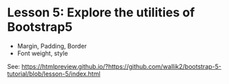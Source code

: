 # Lesson 5: Explore the utilities of Bootstrap5 

- Margin, Padding, Border
- Font weight, style


See: https://htmlpreview.github.io/?https://github.com/wallik2/bootstrap-5-tutorial/blob/lesson-5/index.html
